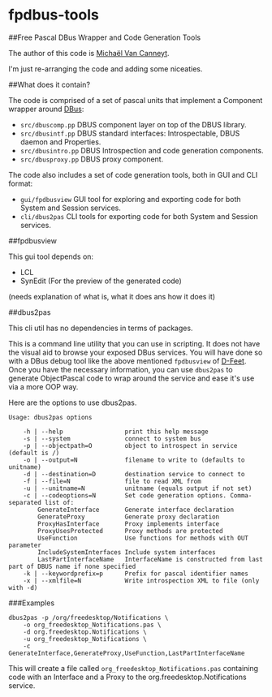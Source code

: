 # fpdbus-tools

##Free Pascal DBus Wrapper and Code Generation Tools

The author of this code is [Michaël Van Canneyt](mailto:michael@freepascal.org).

I'm just re-arranging the code and adding some niceaties.

##What does it contain?

The code is comprised of a set of pascal units that implement a Component wrapper around [DBus](https://dbus.freedesktop.org/):

- `src/dbuscomp.pp` DBUS component layer on top of the DBUS library.
- `src/dbusintf.pp` DBUS standard interfaces: Introspectable, DBUS daemon and Properties.
- `src/dbusintro.pp` DBUS Introspection and code generation components.
- `src/dbusproxy.pp` DBUS proxy component.

The code also includes a set of code generation tools, both in GUI and CLI format:

- `gui/fpdbusview` GUI tool for exploring and exporting code for both System and Session services.
- `cli/dbus2pas` CLI tools for exporting code for both System and Session services.

##fpdbusview

This gui tool depends on:
- LCL
- SynEdit (For the preview of the generated code)

(needs explanation of what is, what it does ans how it does it)

##dbus2pas

This cli util has no dependencies in terms of packages.

This is a command line utility that you can use in scripting. 
It does not have the visual aid to browse your exposed DBus services.
You will have done so with a DBus debug tool like the above mentioned `fpdbusview` of [D-Feet](https://wiki.gnome.org/Apps/DFeet).
Once you have the necessary information, you can use `dbus2pas` to generate ObjectPascal code to wrap around the service and ease it's use via a more OOP way.

Here are the options to use dbus2pas.

```
Usage: dbus2pas options

    -h | --help                 print this help message
    -s | --system               connect to system bus
    -p | --objectpath=O         object to introspect in service (default is /)
    -o | --output=N             filename to write to (defaults to unitname)
    -d | --destination=D        destination service to connect to
    -f | --file=N               file to read XML from
    -u | --unitname=N           unitname (equals output if not set)
    -c | --codeoptions=N        Set code generation options. Comma-separated list of:
        GenerateInterface       Generate interface declaration
        GenerateProxy           Generate proxy declaration
        ProxyHasInterface       Proxy implements interface
        ProxyUsesProtected      Proxy methods are protected
        UseFunction             Use functions for methods with OUT parameter
        IncludeSystemInterfaces Include system interfaces
        LastPartInterfaceName   InterfaceName is constructed from last part of DBUS name if none specified
    -k | --keywordprefix=p      Prefix for pascal identifier names
    -x | --xmlfile=N            Write introspection XML to file (only with -d)
```

###Examples

```
dbus2pas -p /org/freedesktop/Notifications \
    -o org_freedesktop_Notifications.pas \
    -d org.freedesktop.Notifications \
    -u org_freedesktop_Notifications \
    -c GenerateInterface,GenerateProxy,UseFunction,LastPartInterfaceName
```
This will create a file called `org_freedesktop_Notifications.pas` containing code with an Interface and a Proxy to the org.freedesktop.Notifications service.
